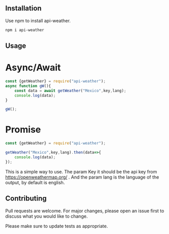 ## Installation

Use npm to install api-weather.

```bash
npm i api-weather
```

## Usage
# Async/Await
```javascript
const {getWeather} = require("api-weather");
async function gW(){
    const data = await getWeather("Mexico",key,lang);
    console.log(data);
}

gW();

```
# Promise
```javascript
const {getWeather} = require("api-weather");

getWeather("Mexico",key,lang).then(data=>{
    console.log(data);
});
```
This is a simple way to use. The param Key it should be the api key from https://openweathermap.org/ .
And the param lang is the language of the output, by default is english.

## Contributing
Pull requests are welcome. For major changes, please open an issue first to discuss what you would like to change.

Please make sure to update tests as appropriate.